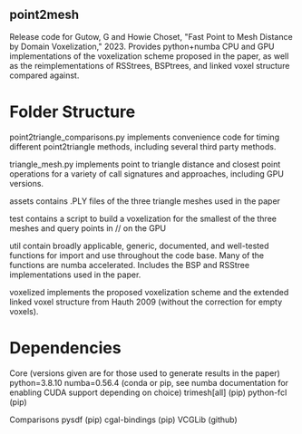 ## point2mesh
Release code for Gutow, G and Howie Choset, "Fast Point to Mesh Distance by Domain Voxelization," 2023. Provides python+numba CPU and GPU implementations of the voxelization scheme proposed in the paper, as well as the reimplementations of RSStrees, BSPtrees, and linked voxel structure compared against.
# Folder Structure
point2triangle_comparisons.py implements convenience code for timing different point2triangle methods, including several third party methods.

triangle_mesh.py implements point to triangle distance and closest point operations for a variety of call signatures and approaches, including GPU versions.

assets contains .PLY files of the three triangle meshes used in the paper

test contains a script to build a voxelization for the smallest of the three meshes and query points in // on the GPU

util contain broadly applicable, generic, documented, and well-tested functions for import and use throughout the code base. Many of the functions are numba accelerated. Includes the BSP and RSStree implementations used in the paper.

voxelized implements the proposed voxelization scheme and the extended linked voxel structure from Hauth 2009 (without the correction for empty voxels).

# Dependencies

Core (versions given are for those used to generate results in the paper)
    python=3.8.10
    numba=0.56.4 (conda or pip, see numba documentation for enabling CUDA support depending on choice)
    trimesh[all] (pip)
    python-fcl (pip)

Comparisons
    pysdf (pip)
    cgal-bindings (pip)
    VCGLib (github)